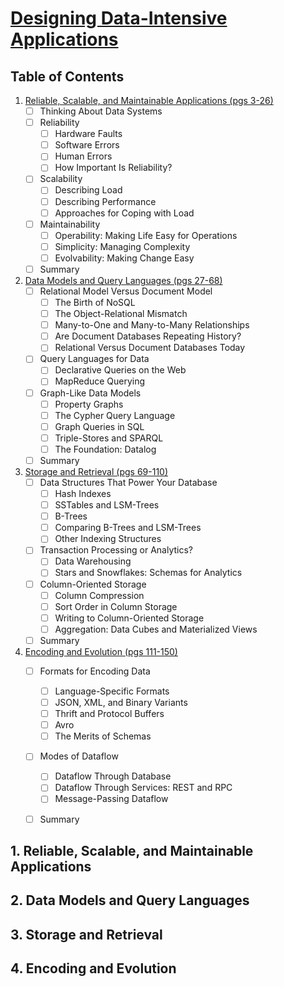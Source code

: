 ﻿# [Designing Data-Intensive Applications](https://www.goodreads.com/book/show/23466395-designing-data-intensive-applications)

## Table of Contents

1. [Reliable, Scalable, and Maintainable Applications (pgs 3-26)](#1-reliable-scalable-and-maintainable-applications)
    - [ ] Thinking About Data Systems
    - [ ] Reliability
        - [ ] Hardware Faults
        - [ ] Software Errors
        - [ ] Human Errors
        - [ ] How Important Is Reliability?
    - [ ] Scalability
        - [ ] Describing Load
        - [ ] Describing Performance
        - [ ] Approaches for Coping with Load
    - [ ] Maintainability
        - [ ] Operability: Making Life Easy for Operations
        - [ ] Simplicity: Managing Complexity
        - [ ] Evolvability: Making Change Easy
    - [ ] Summary
2. [Data Models and Query Languages (pgs 27-68)](#2-data-models-and-query-language)
    - [ ] Relational Model Versus Document Model
        - [ ] The Birth of NoSQL
        - [ ] The Object-Relational Mismatch
        - [ ] Many-to-One and Many-to-Many Relationships
        - [ ] Are Document Databases Repeating History?
        - [ ] Relational Versus Document Databases Today
    - [ ] Query Languages for Data
        - [ ] Declarative Queries on the Web
        - [ ] MapReduce Querying
    - [ ] Graph-Like Data Models
        - [ ] Property Graphs
        - [ ] The Cypher Query Language
        - [ ] Graph Queries in SQL
        - [ ] Triple-Stores and SPARQL
        - [ ] The Foundation: Datalog
    - [ ] Summary
3. [Storage and Retrieval (pgs 69-110)](#3-storage-and-retrieval)
    - [ ] Data Structures That Power Your Database
        - [ ] Hash Indexes
        - [ ] SSTables and LSM-Trees
        - [ ] B-Trees
        - [ ] Comparing B-Trees and LSM-Trees
        - [ ] Other Indexing Structures
    - [ ] Transaction Processing or Analytics?
        - [ ] Data Warehousing
        - [ ] Stars and Snowflakes: Schemas for Analytics
    - [ ] Column-Oriented Storage
        - [ ] Column Compression
        - [ ] Sort Order in Column Storage
        - [ ] Writing to Column-Oriented Storage
        - [ ] Aggregation: Data Cubes and Materialized Views
    - [ ] Summary
4. [Encoding and Evolution (pgs 111-150)](#4-encoding-and-evolution)
    - [ ] Formats for Encoding Data
        - [ ] Language-Specific Formats
        - [ ] JSON, XML, and Binary Variants
        - [ ] Thrift and Protocol Buffers
        - [ ] Avro
        - [ ] The Merits of Schemas
    - [ ] Modes of Dataflow
        - [ ] Dataflow Through Database
        - [ ] Dataflow Through Services: REST and RPC
        - [ ] Message-Passing Dataflow
    - [ ] Summary


## 1. Reliable, Scalable, and Maintainable Applications



## 2. Data Models and Query Languages



## 3. Storage and Retrieval



## 4. Encoding and Evolution

